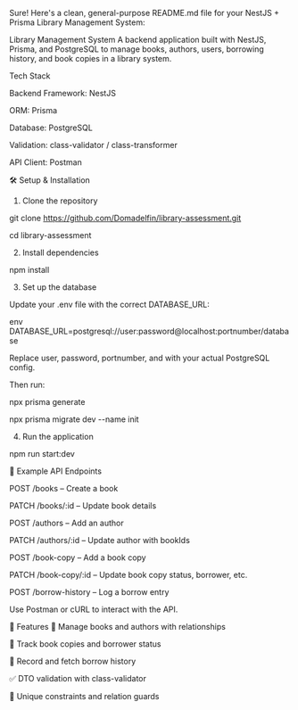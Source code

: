 Sure! Here's a clean, general-purpose README.md file for your NestJS + Prisma Library Management System:

Library Management System
A backend application built with NestJS, Prisma, and PostgreSQL to manage books, authors, users, borrowing history, and book copies in a library system.

Tech Stack

Backend Framework: NestJS

ORM: Prisma

Database: PostgreSQL

Validation: class-validator / class-transformer

API Client: Postman

🛠 Setup & Installation
1. Clone the repository

git clone https://github.com/Domadelfin/library-assessment.git

cd library-assessment

2. Install dependencies

npm install

3. Set up the database

Update your .env file with the correct DATABASE_URL:

env
DATABASE_URL=postgresql://user:password@localhost:portnumber/database

Replace user, password, portnumber, and <database> with your actual PostgreSQL config.

Then run:

npx prisma generate

npx prisma migrate dev --name init

4. Run the application

npm run start:dev

🔄 Example API Endpoints

POST /books – Create a book

PATCH /books/:id – Update book details

POST /authors – Add an author

PATCH /authors/:id – Update author with bookIds

POST /book-copy – Add a book copy

PATCH /book-copy/:id – Update book copy status, borrower, etc.

POST /borrow-history – Log a borrow entry

Use Postman or cURL to interact with the API.

🚧 Features
📖 Manage books and authors with relationships

🔄 Track book copies and borrower status

🧾 Record and fetch borrow history

✅ DTO validation with class-validator

🔐 Unique constraints and relation guards
